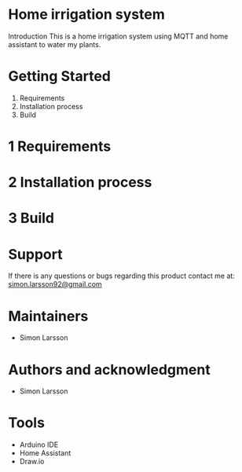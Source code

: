 # Home irrigation system

Introduction 
This is a home irrigation system  using MQTT and home assistant to water my plants.

# Getting Started
1.	Requirements
2.	Installation process
3.	Build

# 1 Requirements


# 2 Installation process


# 3 Build



# Support
If there is any questions or bugs regarding this product contact me at:  
<simon.larsson92@gmail.com>

# Maintainers
- Simon Larsson

# Authors and acknowledgment
- Simon Larsson

# Tools
- Arduino IDE
- Home Assistant
- Draw.io

